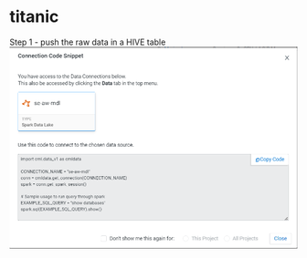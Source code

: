 # titanic
Step 1 - push the raw data in a HIVE table
![Code_Snippet](images/CodeSnippet_HIVEConnection.png)
